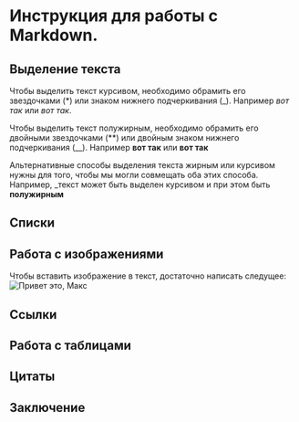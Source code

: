 # Инструкция для работы с Markdown.

## Выделение текста

Чтобы выделить текст курсивом, необходимо обрамить его звездочками (*) или знаком нижнего подчеркивания (_). Например *вот так* или _вот так_.

Чтобы выделить текст полужирным, необходимо обрамить его двойными звездочками (**) или двойным знаком нижнего подчеркивания (__). Например **вот так** или __вот так__

Альтернативные способы выделения текста жирным или курсивом нужны для того, чтобы мы могли совмещать оба этих способа. Например, _текст может быть выделен курсивом и при этом быть **полужирным**

## Списки

## Работа с изображениями

Чтобы вставить изображение в текст,
достаточно написать следущее:
![Привет это, Макс](макс.jpg)

## Ссылки

## Работа с таблицами

## Цитаты

## Заключение
